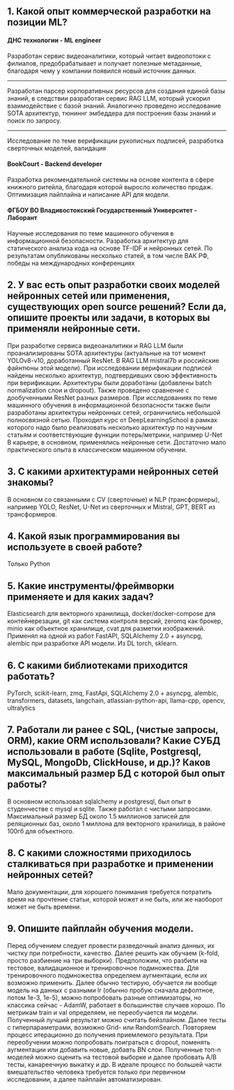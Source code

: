 ## 1. Какой опыт коммерческой разработки на позиции ML?
#### ДНС технологии - ML engineer
Разработан сервис видеоаналитики, который читает видеопотоки с филиалов, предобрабатывает и получает полезные метаданные, благодаря чему у компании появился новый источник данных. 
___
Разработан парсер корпоративных ресурсов для создания единой базы знаний, в следствии разработан сервис RAG LLM, который ускорил взаимодействие с базой знаний. Аналогично проведено исследование SOTA архитектур, тюниннг эмбеддера для построения базы знаний и поиск по запросу.
___
Исследование по теме верификации рукописных подписей, разработка сверточных моделей, валидация
#### BookCourt - Backend developer
Разработка рекомендательной системы на основе контента в сфере книжного ритейла, благодаря которой выросло количество продаж. Оптимизация пайплайна и написание API для модели.
#### ФГБОУ ВО Владивостокский Государственный Университет - Лаборант
Научные исследования по теме машинного обучения в информационной безопасности. Разработка архитектур для статического анализа кода на основе TF-IDF и нейронных сетей. По результатам опубликованы несколько статей, в том числе ВАК РФ, победы на международных конференциях
## 2. У вас есть опыт разработки своих моделей нейронных сетей или применения, существующих open source решений? Если да, опишите проекты или задачи, в которых вы применяли нейронные сети.
При разработке сервиса видеоаналитики и RAG LLM были проанализированы SOTA архитектуры (актуальные на тот момент YOLOv8-v10, доработанный ResNet. В RAG LLM mistral7b и российские файнтюны этой модели).
При исследовании верификации подписей найдены несколько архитектур, подтвердивших свою эффективность при верификации. Архитектуры были доработаны (добавлены batch normalization слои и dropout). Также проведено сравнение с дообученными ResNet разных размеров.
При исследованиях по теме машинного обучения в информационной безопасности также были разработаны архитектуры нейронных сетей, ограничились небольшой полносвязной сетью.
Проходил курс от DeepLearningSchool в рамках которого надо было реализовать несколько архитектур по научным статьям и соответствующие функции потерь/метрики, например U-Net
В карьере, в основном, применялись нейронные сети. Достаточно мало практического опыта в классическом машинном обучении.
## 3. С какими архитектурами нейронных сетей знакомы?
В основном со связанными с CV (сверточные) и NLP (трансформеры), например YOLO, ResNet, U-Net из сверточных и Mistral, GPT, BERT из трансформеров.
## 4. Какой язык программирования вы используете в своей работе?
Только Python
## 5. Какие инструменты/фреймворки применяете и для каких задач?
Elasticsearch для векторного хранилища, docker/docker-compose для контейнерезации, git как система контроля версий, zeromq как брокер, minio как объектное хранилище, cvat для разметки изображений. Применял на одной из работ FastAPI, SQLAlchemy 2.0 + asyncpg, alembic при разработке API модели.
Из DL torch, sklearn.
## 6. С какими библиотеками приходится работать?
PyTorch, scikit-learn, zmq,  FastApi, SQLAlchemy 2.0 + asyncpg, alembic, transformers, datasets, langchain, atlassian-python-api, llama-cpp, opencv, ultralytics
## 7. Работали ли ранее с SQL, (чистые запросы, ORM), какие ORM использовали? Какие СУБД использовали в работе (Sqlite, Postgresql, MySQL, MongoDb, ClickHouse, и др.)? Каков максимальный размер БД с которой был опыт работы?
В основном использовал sqlalchemy и postgresql, был опыт в студенчестве с mysql и sqlite. Также работал с чистыми запросами. Максимальный размер БД около 1.5 миллионов записей для реляционных баз, около 1 миллона для векторного хранилища, в районе 100гб для объектного.
## 8. С какими сложностями приходилось сталкиваться при разработке и применении нейронных сетей?
Мало документации, для хорошего понимания требуется потратить время на прочтение статьи, которой может и не быть, или же наоборот может не быть времени.
## 9. Опишите пайплайн обучения модели.
Перед обучением следует провести разведочный анализ данных, их чистку при потребности, качество. Далее решить как обучаем (k-fold, просто разбиение на три выборки). Предположим, что разбили на тестовое, валидационное и тренировочное подмножества. Для тренировочного подмножества определяем аугментации, если их возможно применить. Далее обычно тестирую, обучается ли вообще модель на данных с разными lr (обычно пробую сначала дефолтное, потом 1e-3, 1e-5), можно попробовать разные оптимизаторы, но классика сейчас - AdamW, работает в большинстве случаев хорошо. По метрикам train и val определяем, не переобучается ли модели. Полученный лучший результат можно считать бейзлайном. Далее тесты с гиперпараметрами, возможно Grid- или RandomSearch. Повторяем процесс итерационно до получения приемлемого результата. При переобучении можно попробовать поиграться с dropout, поменять аугментации или добавить новые, добавть BN слои. Полученные топ-n моделей можно оценить на тестовой выборке и далее пробовать A/B тесты, канареечную выкатку и др. В идеале процесс по большей части вмешательство человека требуется только при первичном исследовании, а далее пайплайн автоматизирован.